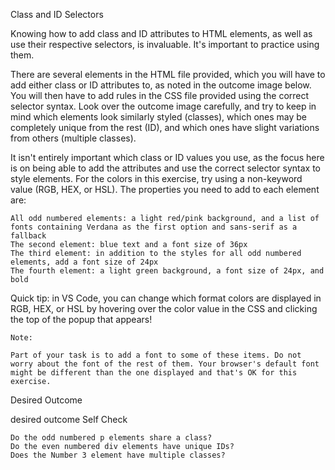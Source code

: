 Class and ID Selectors

Knowing how to add class and ID attributes to HTML elements, as well as use their respective selectors, is invaluable. It's important to practice using them.

There are several elements in the HTML file provided, which you will have to add either class or ID attributes to, as noted in the outcome image below. You will then have to add rules in the CSS file provided using the correct selector syntax. Look over the outcome image carefully, and try to keep in mind which elements look similarly styled (classes), which ones may be completely unique from the rest (ID), and which ones have slight variations from others (multiple classes).

It isn't entirely important which class or ID values you use, as the focus here is on being able to add the attributes and use the correct selector syntax to style elements. For the colors in this exercise, try using a non-keyword value (RGB, HEX, or HSL). The properties you need to add to each element are:

    All odd numbered elements: a light red/pink background, and a list of fonts containing Verdana as the first option and sans-serif as a fallback
    The second element: blue text and a font size of 36px
    The third element: in addition to the styles for all odd numbered elements, add a font size of 24px
    The fourth element: a light green background, a font size of 24px, and bold

Quick tip: in VS Code, you can change which format colors are displayed in RGB, HEX, or HSL by hovering over the color value in the CSS and clicking the top of the popup that appears!

    Note:

    Part of your task is to add a font to some of these items. Do not worry about the font of the rest of them. Your browser's default font might be different than the one displayed and that's OK for this exercise.

Desired Outcome


desired outcome
Self Check

    Do the odd numbered p elements share a class?
    Do the even numbered div elements have unique IDs?
    Does the Number 3 element have multiple classes?
